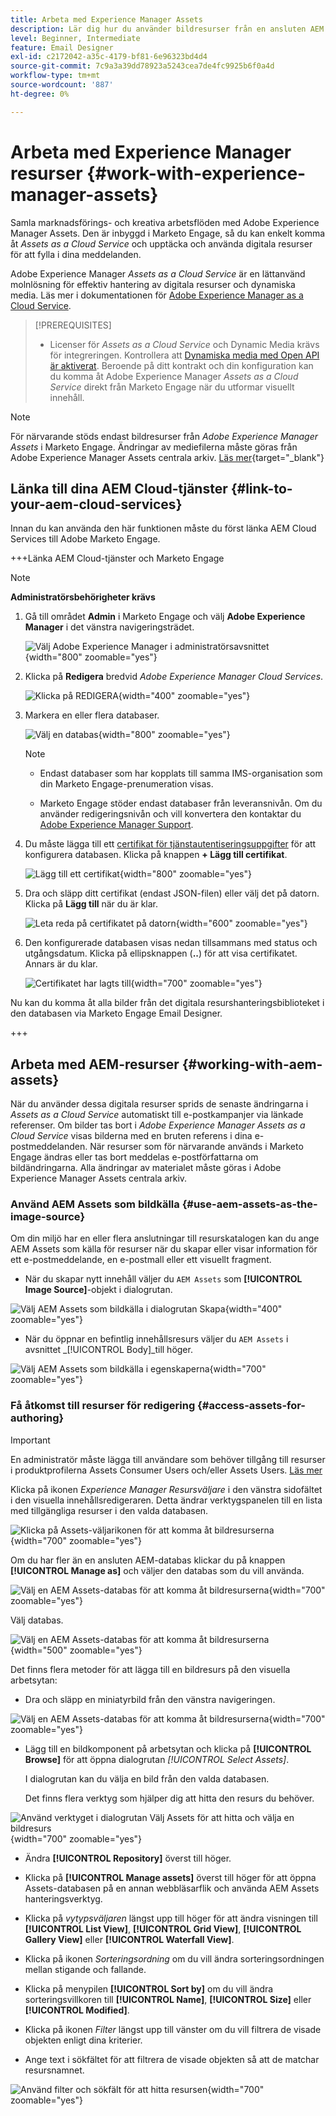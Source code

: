 ```yaml
---
title: Arbeta med Experience Manager Assets
description: Lär dig hur du använder bildresurser från en ansluten AEM Assets-databas när du redigerar innehåll i Adobe Marketo Engage.
level: Beginner, Intermediate
feature: Email Designer
exl-id: c2172042-a35c-4179-bf81-6e96323bd4d4
source-git-commit: 7c9a3a39dd78923a5243cea7de4fc9925b6f0a4d
workflow-type: tm+mt
source-wordcount: '887'
ht-degree: 0%

---
```


# Arbeta med Experience Manager resurser {#work-with-experience-manager-assets}

Samla marknadsförings- och kreativa arbetsflöden med Adobe Experience Manager Assets. Den är inbyggd i Marketo Engage, så du kan enkelt komma åt _Assets as a Cloud Service_ och upptäcka och använda digitala resurser för att fylla i dina meddelanden.

Adobe Experience Manager _Assets as a Cloud Service_ är en lättanvänd molnlösning för effektiv hantering av digitala resurser och dynamiska media. Läs mer i dokumentationen för [Adobe Experience Manager as a Cloud Service](https://experienceleague.adobe.com/en/docs/experience-manager-cloud-service/content/assets/overview).

>[!PREREQUISITES]
>
>* Licenser för _Assets as a Cloud Service_ och Dynamic Media krävs för integreringen. Kontrollera att [Dynamiska media med Open API är aktiverat](https://experienceleague.adobe.com/en/docs/experience-manager-cloud-service/content/assets/dynamicmedia/dynamic-media-open-apis/dynamic-media-open-apis-overview#enable-dynamic-media-open-apis). Beroende på ditt kontrakt och din konfiguration kan du komma åt Adobe Experience Manager _Assets as a Cloud Service_ direkt från Marketo Engage när du utformar visuellt innehåll.

>[!NOTE]
>
>För närvarande stöds endast bildresurser från _Adobe Experience Manager Assets_ i Marketo Engage. Ändringar av mediefilerna måste göras från Adobe Experience Manager Assets centrala arkiv. [Läs mer](https://experienceleague.adobe.com/en/docs/experience-manager-cloud-service/content/assets/manage/manage-digital-assets){target="_blank"}

## Länka till dina AEM Cloud-tjänster {#link-to-your-aem-cloud-services}

Innan du kan använda den här funktionen måste du först länka AEM Cloud Services till Adobe Marketo Engage.

+++Länka AEM Cloud-tjänster och Marketo Engage

>[!NOTE]
>
>**Administratörsbehörigheter krävs**

1. Gå till området **Admin** i Marketo Engage och välj **Adobe Experience Manager** i det vänstra navigeringsträdet.

   ![Välj Adobe Experience Manager i administratörsavsnittet](assets/access-the-ai-assistant-content-accelerator-1.png){width="800" zoomable="yes"}

1. Klicka på **Redigera** bredvid _Adobe Experience Manager Cloud Services_.

   ![Klicka på REDIGERA](assets/access-the-ai-assistant-content-accelerator-2.png){width="400" zoomable="yes"}

1. Markera en eller flera databaser.

   ![Välj en databas](assets/access-the-ai-assistant-content-accelerator-3.png){width="800" zoomable="yes"}

   >[!NOTE]
   >
   >* Endast databaser som har kopplats till samma IMS-organisation som din Marketo Engage-prenumeration visas.
   >
   >* Marketo Engage stöder endast databaser från leveransnivån. Om du använder redigeringsnivån och vill konvertera den kontaktar du [Adobe Experience Manager Support](https://experienceleague.adobe.com/en/docs/experience-manager-cloud-manager/content/overview/help-resources).

1. Du måste lägga till ett [certifikat för tjänstautentiseringsuppgifter](https://experienceleague.adobe.com/sv/docs/experience-manager-learn/getting-started-with-aem-headless/authentication/service-credentials) för att konfigurera databasen. Klicka på knappen **+ Lägg till certifikat**.

   ![Lägg till ett certifikat](assets/access-the-ai-assistant-content-accelerator-4.png){width="800" zoomable="yes"}

1. Dra och släpp ditt certifikat (endast JSON-filen) eller välj det på datorn. Klicka på **Lägg till** när du är klar.

   ![Leta reda på certifikatet på datorn](assets/access-the-ai-assistant-content-accelerator-5.png){width="600" zoomable="yes"}

1. Den konfigurerade databasen visas nedan tillsammans med status och utgångsdatum. Klicka på ellipsknappen (**..**) för att visa certifikatet. Annars är du klar.

   ![Certifikatet har lagts till](assets/access-the-ai-assistant-content-accelerator-6.png){width="700" zoomable="yes"}

Nu kan du komma åt alla bilder från det digitala resurshanteringsbiblioteket i den databasen via Marketo Engage Email Designer.

+++

## Arbeta med AEM-resurser {#working-with-aem-assets}

När du använder dessa digitala resurser sprids de senaste ändringarna i _Assets as a Cloud Service_ automatiskt till e-postkampanjer via länkade referenser. Om bilder tas bort i _Adobe Experience Manager Assets as a Cloud Service_ visas bilderna med en bruten referens i dina e-postmeddelanden. När resurser som för närvarande används i Marketo Engage ändras eller tas bort meddelas e-postförfattarna om bildändringarna. Alla ändringar av materialet måste göras i Adobe Experience Manager Assets centrala arkiv.

### Använd AEM Assets som bildkälla {#use-aem-assets-as-the-image-source}

Om din miljö har en eller flera anslutningar till resurskatalogen kan du ange AEM Assets som källa för resurser när du skapar eller visar information för ett e-postmeddelande, en e-postmall eller ett visuellt fragment.

* När du skapar nytt innehåll väljer du `AEM Assets` som **[!UICONTROL Image Source]**-objekt i dialogrutan.

![Välj AEM Assets som bildkälla i dialogrutan Skapa](assets/work-with-experience-manager-assets-1.png){width="400" zoomable="yes"}

* När du öppnar en befintlig innehållsresurs väljer du `AEM Assets` i avsnittet _[!UICONTROL Body]_till höger.

![Välj AEM Assets som bildkälla i egenskaperna](assets/work-with-experience-manager-assets-2.png){width="700" zoomable="yes"}

### Få åtkomst till resurser för redigering {#access-assets-for-authoring}

>[!IMPORTANT]
>
>En administratör måste lägga till användare som behöver tillgång till resurser i produktprofilerna Assets Consumer Users och/eller Assets Users. [Läs mer](https://experienceleague.adobe.com/en/docs/experience-manager-cloud-service/content/security/ims-support#managing-products-and-user-access-in-admin-console)

Klicka på ikonen _Experience Manager Resursväljare_ i den vänstra sidofältet i den visuella innehållsredigeraren. Detta ändrar verktygspanelen till en lista med tillgängliga resurser i den valda databasen.

![Klicka på Assets-väljarikonen för att komma åt bildresurserna](assets/work-with-experience-manager-assets-3.png){width="700" zoomable="yes"}

Om du har fler än en ansluten AEM-databas klickar du på knappen **[!UICONTROL Manage as]** och väljer den databas som du vill använda.

![Välj en AEM Assets-databas för att komma åt bildresurserna](assets/work-with-experience-manager-assets-4.png){width="700" zoomable="yes"}

Välj databas.

![Välj en AEM Assets-databas för att komma åt bildresurserna](assets/work-with-experience-manager-assets-5.png){width="500" zoomable="yes"}

Det finns flera metoder för att lägga till en bildresurs på den visuella arbetsytan:

* Dra och släpp en miniatyrbild från den vänstra navigeringen.

![Välj en AEM Assets-databas för att komma åt bildresurserna](assets/work-with-experience-manager-assets-6.png){width="700" zoomable="yes"}

* Lägg till en bildkomponent på arbetsytan och klicka på **[!UICONTROL Browse]** för att öppna dialogrutan _[!UICONTROL Select Assets]_.

  I dialogrutan kan du välja en bild från den valda databasen.

  Det finns flera verktyg som hjälper dig att hitta den resurs du behöver.

![Använd verktyget i dialogrutan Välj Assets för att hitta och välja en bildresurs](assets/work-with-experience-manager-assets-7.png){width="700" zoomable="yes"}

* Ändra **[!UICONTROL Repository]** överst till höger.

* Klicka på **[!UICONTROL Manage assets]** överst till höger för att öppna Assets-databasen på en annan webbläsarflik och använda AEM Assets hanteringsverktyg.

* Klicka på _vytypsväljaren_ längst upp till höger för att ändra visningen till **[!UICONTROL List View]**, **[!UICONTROL Grid View]**, **[!UICONTROL Gallery View]** eller **[!UICONTROL Waterfall View]**.

* Klicka på ikonen _Sorteringsordning_ om du vill ändra sorteringsordningen mellan stigande och fallande.

* Klicka på menypilen **[!UICONTROL Sort by]** om du vill ändra sorteringsvillkoren till **[!UICONTROL Name]**, **[!UICONTROL Size]** eller **[!UICONTROL Modified]**.

* Klicka på ikonen _Filter_ längst upp till vänster om du vill filtrera de visade objekten enligt dina kriterier.

* Ange text i sökfältet för att filtrera de visade objekten så att de matchar resursnamnet.

![Använd filter och sökfält för att hitta resursen](assets/work-with-experience-manager-assets-8.png){width="700" zoomable="yes"}
